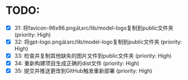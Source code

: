 # TODO:

- [x] 31: 将favicon-96x96.png从src/lib/model-logo复制到public文件夹 (priority: High)
- [x] 32: 将gpt-logo.png从src/lib/model-logo复制到public文件夹 (priority: High)
- [x] 33: 检查并复制其他缺失的图片文件到public文件夹 (priority: High)
- [x] 34: 重新构建项目生成正确的dist文件 (priority: High)
- [x] 35: 提交并推送更改到GitHub触发重新部署 (priority: High)
